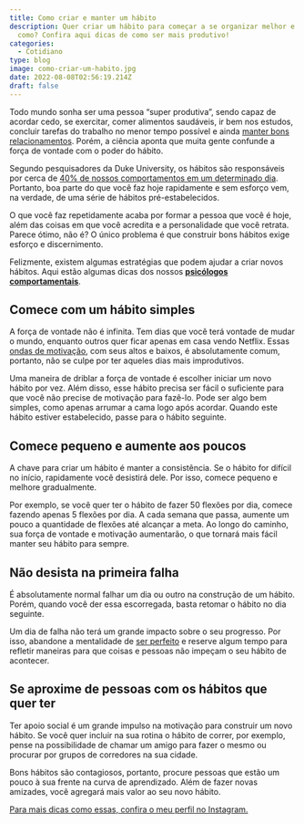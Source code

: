 ```yaml
---
title: Como criar e manter um hábito
description: Quer criar um hábito para começar a se organizar melhor e não sabe
  como? Confira aqui dicas de como ser mais produtivo!
categories:
  - Cotidiano
type: blog
image: como-criar-um-habito.jpg
date: 2022-08-08T02:56:19.214Z
draft: false
---
```




Todo mundo sonha ser uma pessoa “super produtiva”, sendo capaz de acordar cedo, se exercitar, comer alimentos saudáveis, ir bem nos estudos, concluir tarefas do trabalho no menor tempo possível e ainda [manter bons relacionamentos](https://yuribusin.com.br/7-habitos-prejudicam-relacionamento-amoroso/). Porém, a ciência aponta que muita gente confunde a força de vontade com o poder do hábito.

Segundo pesquisadores da Duke University, os hábitos são responsáveis ​​por cerca de [40% de nossos comportamentos em um determinado dia](https://web.archive.org/web/20110526144503/http://dornsife.usc.edu/wendywood/research/documents/Neal.Wood.Quinn.2006.pdf). Portanto, boa parte do que você faz hoje rapidamente e sem esforço vem, na verdade, de uma série de hábitos pré-estabelecidos.

O que você faz repetidamente acaba por formar a pessoa que você é hoje, além das coisas em que você acredita e a personalidade que você retrata. Parece ótimo, não é? O único problema é que construir bons hábitos exige esforço e discernimento.

Felizmente, existem algumas estratégias que podem ajudar a criar novos hábitos. Aqui estão algumas dicas dos nossos **[psicólogos comportamentais](https://yuribusin.com.br/)**.

## Comece com um hábito simples

A força de vontade não é infinita. Tem dias que você terá vontade de mudar o mundo, enquanto outros quer ficar apenas em casa vendo Netflix. Essas [ondas de motivação](/como-estimular-a-dopamina/), com seus altos e baixos, é absolutamente comum, portanto, não se culpe por ter aqueles dias mais improdutivos.

Uma maneira de driblar a força de vontade é escolher iniciar um novo hábito por vez. Além disso, esse hábito precisa ser fácil o suficiente para que você não precise de motivação para fazê-lo. Pode ser algo bem simples, como apenas arrumar a cama logo após acordar. Quando este hábito estiver estabelecido, passe para o hábito seguinte.

## Comece pequeno e aumente aos poucos

A chave para criar um hábito é manter a consistência. Se o hábito for difícil no início, rapidamente você desistirá dele. Por isso, comece pequeno e melhore gradualmente.

Por exemplo, se você quer ter o hábito de fazer 50 flexões por dia, comece fazendo apenas 5 flexões por dia. A cada semana que passa, aumente um pouco a quantidade de flexões até alcançar a meta. Ao longo do caminho, sua força de vontade e motivação aumentarão, o que tornará mais fácil manter seu hábito para sempre.

## Não desista na primeira falha

É absolutamente normal falhar um dia ou outro na construção de um hábito. Porém, quando você der essa escorregada, basta retomar o hábito no dia seguinte.

Um dia de falha não terá um grande impacto sobre o seu progresso. Por isso, abandone a mentalidade de [ser perfeito](https://yuribusin.com.br/perfeccionismo-qualidade-ou-defeito/) e reserve algum tempo para refletir maneiras para que coisas e pessoas não impeçam o seu hábito de acontecer.

## Se aproxime de pessoas com os hábitos que quer ter

Ter apoio social é um grande impulso na motivação para construir um novo hábito. Se você quer incluir na sua rotina o hábito de correr, por exemplo, pense na possibilidade de chamar um amigo para fazer o mesmo ou procurar por grupos de corredores na sua cidade.

Bons hábitos são contagiosos, portanto, procure pessoas que estão um pouco à sua frente na curva de aprendizado. Além de fazer novas amizades, você agregará mais valor ao seu novo hábito.

[Para mais dicas como essas, confira o meu perfil no Instagram.](https://www.instagram.com/dryuribusin/)


